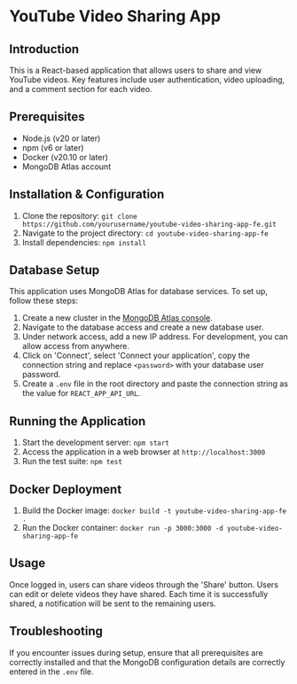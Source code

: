 # YouTube Video Sharing App

## Introduction
This is a React-based application that allows users to share and view YouTube videos. Key features include user authentication, video uploading, and a comment section for each video.

## Prerequisites
- Node.js (v20 or later)
- npm (v6 or later)
- Docker (v20.10 or later)
- MongoDB Atlas account

## Installation & Configuration
1. Clone the repository: `git clone https://github.com/yourusername/youtube-video-sharing-app-fe.git`
2. Navigate to the project directory: `cd youtube-video-sharing-app-fe`
3. Install dependencies: `npm install`

## Database Setup
This application uses MongoDB Atlas for database services. To set up, follow these steps:
1. Create a new cluster in the [MongoDB Atlas console](https://cloud.mongodb.com/).
2. Navigate to the database access and create a new database user.
3. Under network access, add a new IP address. For development, you can allow access from anywhere.
4. Click on 'Connect', select 'Connect your application', copy the connection string and replace `<password>` with your database user password.
5. Create a `.env` file in the root directory and paste the connection string as the value for `REACT_APP_API_URL`.

## Running the Application
1. Start the development server: `npm start`
2. Access the application in a web browser at `http://localhost:3000`
3. Run the test suite: `npm test`

## Docker Deployment
1. Build the Docker image: `docker build -t youtube-video-sharing-app-fe .`
2. Run the Docker container: `docker run -p 3000:3000 -d youtube-video-sharing-app-fe`

## Usage
Once logged in, users can share videos through the 'Share' button. Users can edit or delete videos they have shared. Each time it is successfully shared, a notification will be sent to the remaining users.

## Troubleshooting
If you encounter issues during setup, ensure that all prerequisites are correctly installed and that the MongoDB configuration details are correctly entered in the `.env` file.